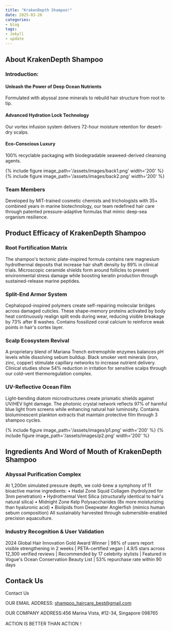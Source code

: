 ```yaml
---
title: "KrakenDepth Shampoo!"
date: 2025-03-26
categories:
- blog
tags:
- Jekyll
- update
---
```


## About KrakenDepth Shampoo

### Introduction:

#### Unleash the Power of Deep Ocean Nutrients

Formulated with abyssal zone minerals to rebuild hair structure from root to tip.

#### Advanced Hydration Lock Technology

Our vortex infusion system delivers 72-hour moisture retention for desert-dry scalps.

#### Eco-Conscious Luxury

100% recyclable packaging with biodegradable seaweed-derived cleansing agents.

{% include figure image_path='/assets/images/back1.png' width='200' %}
{% include figure image_path='/assets/images/back2.png' width='200' %}

### Team Members

Developed by MIT-trained cosmetic chemists and trichologists with 35+ combined years in marine biotechnology, our team redefined hair care through patented pressure-adaptive formulas that mimic deep-sea organism resilience.

## Product Efficacy of KrakenDepth Shampoo

### Root Fortification Matrix
The shampoo's tectonic plate-inspired formula contains rare magnesium hydrothermal deposits that increase hair shaft density by 89% in clinical trials. Microscopic ceramide shields form around follicles to prevent environmental stress damage while boosting keratin production through sustained-release marine peptides.

### Split-End Armor System
Cephalopod-inspired polymers create self-repairing molecular bridges across damaged cuticles. These shape-memory proteins activated by body heat continuously realign split ends during wear, reducing visible breakage by 73% after 8 washes. Contains fossilized coral calcium to reinforce weak points in hair's cortex layer.

### Scalp Ecosystem Revival
A proprietary blend of Mariana Trench extremophile enzymes balances pH levels while dissolving sebum buildup. Black smoker vent minerals (iron, zinc, copper) stimulate capillary networks to increase nutrient delivery. Clinical studies show 54% reduction in irritation for sensitive scalps through our cold-vent thermoregulation complex.

### UV-Reflective Ocean Film
Light-bending diatom microstructures create prismatic shields against UV/HEV light damage. The photonic crystal network reflects 97% of harmful blue light from screens while enhancing natural hair luminosity. Contains bioluminescent plankton extracts that maintain protective film through 3 shampoo cycles.

{% include figure image_path='/assets/images/p1.png' width='200' %}
{% include figure image_path='/assets/images/p2.png' width='200' %}

## Ingredients And Word of Mouth of KrakenDepth Shampoo

### Abyssal Purification Complex
At 1,200m simulated pressure depth, we cold-brew a symphony of 11 bioactive marine ingredients: • Hadal Zone Squid Collagen (hydrolyzed for 3nm penetration) • Hydrothermal Vent Silica (structurally identical to hair's natural silica) • Midnight Zone Kelp Polysaccharides (8x more moisturizing than hyaluronic acid) • Biolipids from Deepwater Anglerfish (mimics human sebum composition) All sustainably harvested through submersible-enabled precision aquaculture.

### Industry Recognition & User Validation
2024 Global Hair Innovation Gold Award Winner | 98% of users report visible strengthening in 2 weeks | PETA-certified vegan | 4.9/5 stars across 12,300 verified reviews | Recommended by 17 celebrity stylists | Featured in Vogue's Ocean Conservation Beauty List | 53% repurchase rate within 90 days

## Contack Us

Contact Us

OUR EMAIL ADDRESS: shampoo_haircare_best@gmail.com

OUR COMPANY ADDRESS:456 Marina Vista, #12-34, Singapore 098765

ACTION IS BETTER THAN ACTION！
